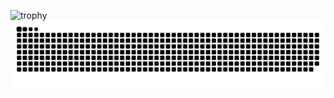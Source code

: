 ![trophy](https://github-profile-trophy.vercel.app/?username=eeric&title=Stars,Followers,Commits,Repositories,Issues,MultiLanguage&theme=discord&margin-w=20)
![image](https://github.com/eeric/Pedestrian-detection-paper-list/blob/main/Visualize/github-snake.svg)


